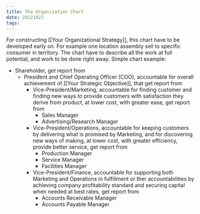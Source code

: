 ```yaml
---
title: The Organization Chart
date: 20221022
tags:
---
```


For constructing [[Your Organizational Strategy]], this chart have to be developed early on.
For example one location assembly sell to specific consumer in territory. 
The chart have to describe all the work at full potential, and work to be done right away.
Simple chart example:
- Shareholder, get report from
	- President and Chief Operating Officer (COO), accountable for overall achievement of [[Your Strategic Objective]], that get report from
		- Vice-President/Marketing, accountable for finding customer and finding new ways to provide customers with satisfaction they derive from product, at lower cost, with greater ease, get report from
			- Sales Manager
			- Advertising/Research Manager
		- Vice-President/Operations, accountable for keeping customers by delivering what is promised by Marketing, and for discovering new ways of making, at lower cost, with greater efficiency, provide better service, get report from
			- Production Manager
			- Service Manager
			- Facilities Manager
		- Vice-President/Finance, accountable for supporting both Marketing and Operations in fulfillment or ther accountabilities by achieving company profitability standard and securing capital when needed at best rates, get report from
			- Accounts Receivable Manager
			- Accounts Payable Manager
